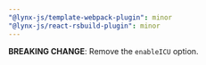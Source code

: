 ```yaml
---
"@lynx-js/template-webpack-plugin": minor
"@lynx-js/react-rsbuild-plugin": minor
---
```


**BREAKING CHANGE**: Remove the `enableICU` option.
